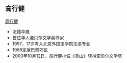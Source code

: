 <!-- 
title: 高行健-2000年诺贝尔文学奖
from: 文茜
create: 2018-06-08
tags: 人物
-->

## 高行健

[高行健](https://raw.githubusercontent.com/TongCui/icards/master/notebooks/tong/images/gao-xing-jian.jpg)

- 法籍华裔
- 首位华人诺贝尔文学奖作家
- 1957，17岁考入北京外国语学院法语专业
- 1988定居巴黎郊区
- 2000年10月12日，高行健小说《灵山》获得诺贝尔文学奖